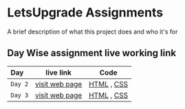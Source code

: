 
# LetsUpgrade Assignments

A brief description of what this project does and who it's for


## Day Wise assignment live working link




| Day       | live link                | Code |
| :-------- |------------------------- |------------------------- |
| `Day 2` | [visit web page](https://sanskritiagrawal1.github.io/LetsUpgrade/INDEX1.html)|[HTML](https://github.com/sanskritiagrawal1/LetsUpgrade/blob/main/INDEX1.html) , [CSS](https://github.com/sanskritiagrawal1/LetsUpgrade/blob/main/style1.css)|
| `Day 3` | [visit web page](https://sanskritiagrawal1.github.io/LetsUpgrade/INDEX1.html)|[HTML](https://github.com/sanskritiagrawal1/LetsUpgrade/blob/main/INDEX1.html) , [CSS](https://github.com/sanskritiagrawal1/LetsUpgrade/blob/main/style1.css)|


